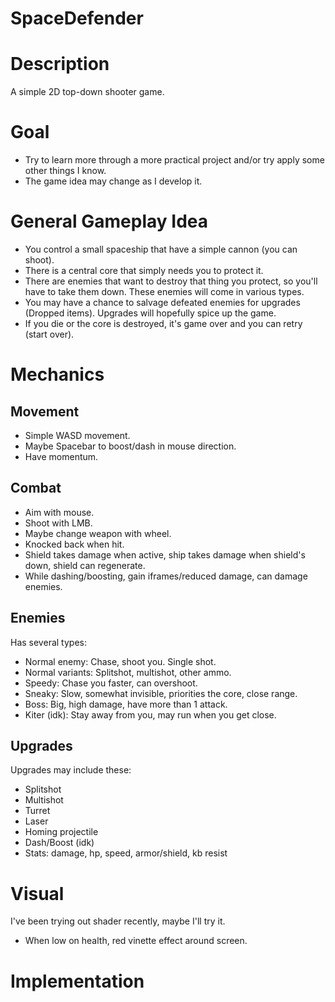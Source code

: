 # SpaceDefender

# Description 
A simple 2D top-down shooter game.

# Goal
- Try to learn more through a more practical project and/or try apply some other things I know.
- The game idea may change as I develop it.

# General Gameplay Idea
- You control a small spaceship that have a simple cannon (you can shoot).
- There is a central core that simply needs you to protect it.
- There are enemies that want to destroy that thing you protect, so you'll have to take them down.
These enemies will come in various types.
- You may have a chance to salvage defeated enemies for upgrades (Dropped items).
Upgrades will hopefully spice up the game.
- If you die or the core is destroyed, it's game over and you can retry (start over).

# Mechanics

## Movement
- Simple WASD movement.
- Maybe Spacebar to boost/dash in mouse direction.
- Have momentum.

## Combat
- Aim with mouse.
- Shoot with LMB.
- Maybe change weapon with wheel.
- Knocked back when hit.
- Shield takes damage when active, ship takes damage when shield's down, shield can regenerate.
- While dashing/boosting, gain iframes/reduced damage, can damage enemies.

## Enemies
Has several types:
- Normal enemy: Chase, shoot you. Single shot.
- Normal variants: Splitshot, multishot, other ammo.
- Speedy: Chase you faster, can overshoot.
- Sneaky: Slow, somewhat invisible, priorities the core, close range.
- Boss: Big, high damage, have more than 1 attack.
- Kiter (idk): Stay away from you, may run when you get close.

## Upgrades
Upgrades may include these:
- Splitshot
- Multishot
- Turret
- Laser
- Homing projectile
- Dash/Boost (idk)
- Stats: damage, hp, speed, armor/shield, kb resist

# Visual
I've been trying out shader recently, maybe I'll try it.
- When low on health, red vinette effect around screen.

# Implementation
